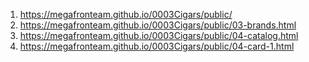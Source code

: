 <!-- 1. https://megafronteam.github.io/0003Cigars/public -->
1. https://megafronteam.github.io/0003Cigars/public/
1. https://megafronteam.github.io/0003Cigars/public/03-brands.html
1. https://megafronteam.github.io/0003Cigars/public/04-catalog.html
1. https://megafronteam.github.io/0003Cigars/public/04-card-1.html